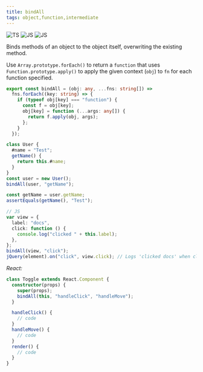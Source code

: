 ```yaml
---
title: bindAll
tags: object,function,intermediate
---
```


![TS](https://img.shields.io/badge/supports-typescript-blue.svg?style=flat-square)
![JS](https://img.shields.io/badge/supports-javascript-yellow.svg?style=flat-square)
![JS](https://img.shields.io/badge/supports-deno-green.svg?style=flat-square)

Binds methods of an object to the object itself, overwriting the existing method.

Use `Array.prototype.forEach()` to return a `function` that uses `Function.prototype.apply()` to apply the given context (`obj`) to `fn` for each function specified.

```ts
export const bindAll = (obj: any, ...fns: string[]) =>
  fns.forEach((key: string) => {
    if (typeof obj[key] === "function") {
      const f = obj[key];
      obj[key] = function (...args: any[]) {
        return f.apply(obj, args);
      };
    }
  });
```

```ts
class User {
  #name = "Test";
  getName() {
    return this.#name;
  }
}
const user = new User();
bindAll(user, "getName");

const getName = user.getName;
assertEquals(getName(), "Test");

// JS
var view = {
  label: "docs",
  click: function () {
    console.log("clicked " + this.label);
  },
};
bindAll(view, "click");
jQuery(element).on("click", view.click); // Logs 'clicked docs' when clicked.
```

_React:_

```ts
class Toggle extends React.Component {
  constructor(props) {
    super(props);
    bindAll(this, "handleClick", "handleMove");
  }

  handleClick() {
    // code
  }
  handleMove() {
    // code
  }
  render() {
    // code
  }
}
```
